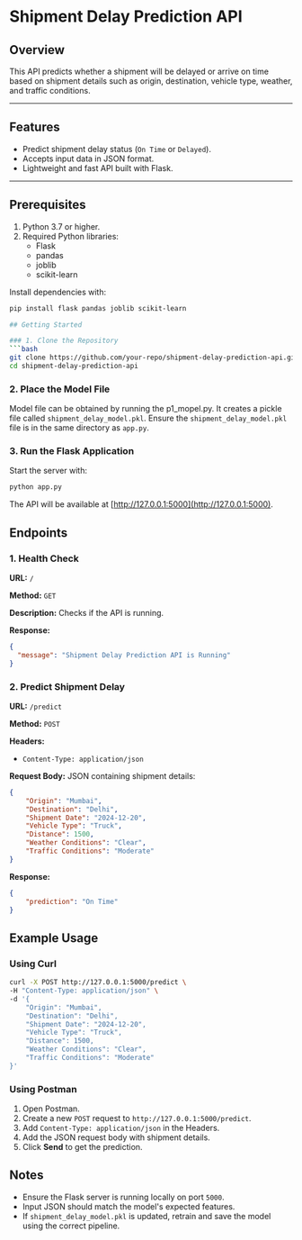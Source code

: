 # Shipment Delay Prediction API

## Overview
This API predicts whether a shipment will be delayed or arrive on time based on shipment details such as origin, destination, vehicle type, weather, and traffic conditions.

---

## Features
- Predict shipment delay status (`On Time` or `Delayed`).
- Accepts input data in JSON format.
- Lightweight and fast API built with Flask.

---

## Prerequisites
1. Python 3.7 or higher.
2. Required Python libraries:
   - Flask
   - pandas
   - joblib
   - scikit-learn

Install dependencies with:
```bash
pip install flask pandas joblib scikit-learn

## Getting Started

### 1. Clone the Repository
```bash
git clone https://github.com/your-repo/shipment-delay-prediction-api.git
cd shipment-delay-prediction-api
```

### 2. Place the Model File
Model file can be obtained by running the p1_mopel.py. It creates a pickle file called `shipment_delay_model.pkl`. 
Ensure the `shipment_delay_model.pkl` file is in the same directory as `app.py`.

### 3. Run the Flask Application
Start the server with:

```bash
python app.py
```

The API will be available at [http://127.0.0.1:5000](http://127.0.0.1:5000).

## Endpoints

### 1. Health Check
**URL:** `/`

**Method:** `GET`

**Description:** Checks if the API is running.

**Response:**
```json
{
  "message": "Shipment Delay Prediction API is Running"
}
```

### 2. Predict Shipment Delay
**URL:** `/predict`

**Method:** `POST`

**Headers:**
- `Content-Type: application/json`

**Request Body:** JSON containing shipment details:
```json
{
    "Origin": "Mumbai",
    "Destination": "Delhi",
    "Shipment Date": "2024-12-20",
    "Vehicle Type": "Truck",
    "Distance": 1500,
    "Weather Conditions": "Clear",
    "Traffic Conditions": "Moderate"
}
```

**Response:**
```json
{
    "prediction": "On Time"
}
```

## Example Usage

### Using Curl
```bash
curl -X POST http://127.0.0.1:5000/predict \
-H "Content-Type: application/json" \
-d '{
    "Origin": "Mumbai",
    "Destination": "Delhi",
    "Shipment Date": "2024-12-20",
    "Vehicle Type": "Truck",
    "Distance": 1500,
    "Weather Conditions": "Clear",
    "Traffic Conditions": "Moderate"
}'
```

### Using Postman
1. Open Postman.
2. Create a new `POST` request to `http://127.0.0.1:5000/predict`.
3. Add `Content-Type: application/json` in the Headers.
4. Add the JSON request body with shipment details.
5. Click **Send** to get the prediction.

## Notes
- Ensure the Flask server is running locally on port `5000`.
- Input JSON should match the model's expected features.
- If `shipment_delay_model.pkl` is updated, retrain and save the model using the correct pipeline.
